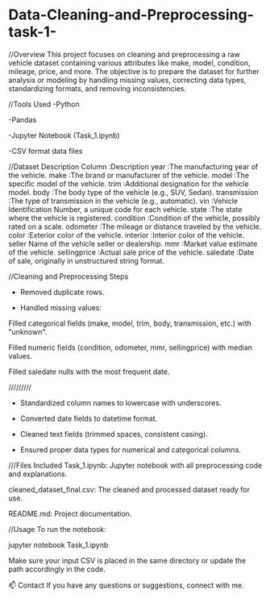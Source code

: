 # Data-Cleaning-and-Preprocessing-task-1-
//Overview
This project focuses on cleaning and preprocessing a raw vehicle dataset containing various attributes like make, model, condition, mileage, price, and more. The objective is to prepare the dataset for further analysis or modeling by handling missing values, correcting data types, standardizing formats, and removing inconsistencies.

//Tools Used
-Python

-Pandas

-Jupyter Notebook (Task_1.ipynb)

-CSV format data files

//Dataset Description
Column	:Description
year	:The manufacturing year of the vehicle.
make	:The brand or manufacturer of the vehicle.
model	:The specific model of the vehicle.
trim	:Additional designation for the vehicle model.
body	:The body type of the vehicle (e.g., SUV, Sedan).
transmission	:The type of transmission in the vehicle (e.g., automatic).
vin	:Vehicle Identification Number, a unique code for each vehicle.
state	:The state where the vehicle is registered.
condition	:Condition of the vehicle, possibly rated on a scale.
odometer	:The mileage or distance traveled by the vehicle.
color	:Exterior color of the vehicle.
interior	:Interior color of the vehicle.
seller	Name of the vehicle seller or dealership.
mmr	:Market value estimate of the vehicle.
sellingprice	:Actual sale price of the vehicle.
saledate	:Date of sale, originally in unstructured string format.

//Cleaning and Preprocessing Steps
- Removed duplicate rows.

- Handled missing values:

Filled categorical fields (make, model, trim, body, transmission, etc.) with "unknown".

Filled numeric fields (condition, odometer, mmr, sellingprice) with median values.

Filled saledate nulls with the most frequent date.


/////////
- Standardized column names to lowercase with underscores.

- Converted date fields to datetime format.

- Cleaned text fields (trimmed spaces, consistent casing).

- Ensured proper data types for numerical and categorical columns.

///Files Included
Task_1.ipynb: Jupyter notebook with all preprocessing code and explanations.

cleaned_dataset_final.csv: The cleaned and processed dataset ready for use.

README.md: Project documentation.

//Usage
To run the notebook:

jupyter notebook Task_1.ipynb

Make sure your input CSV is placed in the same directory or update the path accordingly in the code.

📫 Contact
If you have any questions or suggestions, connect with me.
